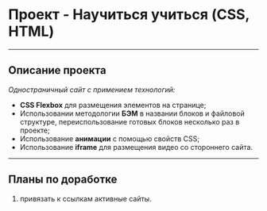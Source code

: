 # Проект - Научиться учиться (CSS, HTML)

---

## Описание проекта

_Одностраничный сайт с примением технологий:_
* __CSS Flexbox__ для размещения элементов на странице;
* Использовании методологии __БЭМ__ в названии блоков и файловой структуре, переиспользование готовых блоков несколько раз в проекте;
* Использование __анимации__ с помощью свойств CSS;
* Использование __iframe__ для размещения видео со стороннего сайта.

---

## Планы по доработке

1. привязать к ссылкам активные сайты.

